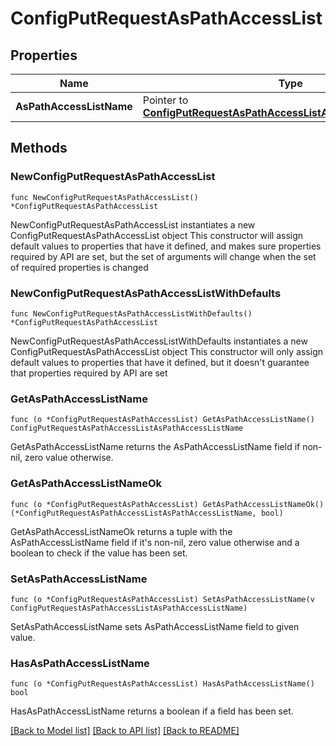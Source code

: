 # ConfigPutRequestAsPathAccessList

## Properties

Name | Type | Description | Notes
------------ | ------------- | ------------- | -------------
**AsPathAccessListName** | Pointer to [**ConfigPutRequestAsPathAccessListAsPathAccessListName**](ConfigPutRequestAsPathAccessListAsPathAccessListName.md) |  | [optional] 

## Methods

### NewConfigPutRequestAsPathAccessList

`func NewConfigPutRequestAsPathAccessList() *ConfigPutRequestAsPathAccessList`

NewConfigPutRequestAsPathAccessList instantiates a new ConfigPutRequestAsPathAccessList object
This constructor will assign default values to properties that have it defined,
and makes sure properties required by API are set, but the set of arguments
will change when the set of required properties is changed

### NewConfigPutRequestAsPathAccessListWithDefaults

`func NewConfigPutRequestAsPathAccessListWithDefaults() *ConfigPutRequestAsPathAccessList`

NewConfigPutRequestAsPathAccessListWithDefaults instantiates a new ConfigPutRequestAsPathAccessList object
This constructor will only assign default values to properties that have it defined,
but it doesn't guarantee that properties required by API are set

### GetAsPathAccessListName

`func (o *ConfigPutRequestAsPathAccessList) GetAsPathAccessListName() ConfigPutRequestAsPathAccessListAsPathAccessListName`

GetAsPathAccessListName returns the AsPathAccessListName field if non-nil, zero value otherwise.

### GetAsPathAccessListNameOk

`func (o *ConfigPutRequestAsPathAccessList) GetAsPathAccessListNameOk() (*ConfigPutRequestAsPathAccessListAsPathAccessListName, bool)`

GetAsPathAccessListNameOk returns a tuple with the AsPathAccessListName field if it's non-nil, zero value otherwise
and a boolean to check if the value has been set.

### SetAsPathAccessListName

`func (o *ConfigPutRequestAsPathAccessList) SetAsPathAccessListName(v ConfigPutRequestAsPathAccessListAsPathAccessListName)`

SetAsPathAccessListName sets AsPathAccessListName field to given value.

### HasAsPathAccessListName

`func (o *ConfigPutRequestAsPathAccessList) HasAsPathAccessListName() bool`

HasAsPathAccessListName returns a boolean if a field has been set.


[[Back to Model list]](../README.md#documentation-for-models) [[Back to API list]](../README.md#documentation-for-api-endpoints) [[Back to README]](../README.md)


